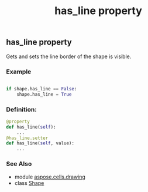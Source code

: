 ﻿---
title: has_line property
second_title: Aspose.Cells for Python via .NET API References
description: 
type: docs
weight: 410
url: /aspose.cells.drawing/shape/has_line/
is_root: false
---

## has_line property


Gets and sets the line border of the shape is visible.

### Example 


```python

if shape.has_line == False:
    shape.has_line = True

```
### Definition:
```python
@property
def has_line(self):
    ...
@has_line.setter
def has_line(self, value):
    ...
```

### See Also
* module [aspose.cells.drawing](../../)
* class [Shape](/cells/python-net/aspose.cells.drawing/shape)
